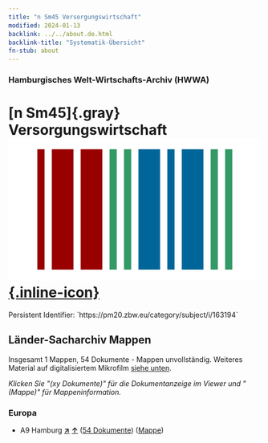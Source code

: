 ```yaml
---
title: "n Sm45 Versorgungswirtschaft"
modified: 2024-01-13
backlink: ../../about.de.html
backlink-title: "Systematik-Übersicht"
fn-stub: about
---
```


### Hamburgisches Welt-Wirtschafts-Archiv (HWWA)

# [n Sm45]{.gray}&#8201; Versorgungswirtschaft &#160; [![Wikidata](/images/Wikidata-logo.svg "Wikidata"){.inline-icon}](http://www.wikidata.org/entity/Q104710370)

<div class="hint">Persistent Identifier: `https://pm20.zbw.eu/category/subject/i/163194`</div>







## Länder-Sacharchiv Mappen






Insgesamt 1 Mappen, 54 Dokumente - Mappen unvollständig. Weiteres Material auf digitalisiertem Mikrofilm [siehe unten](#filmsections).

_Klicken Sie "(xy Dokumente)" für die Dokumentanzeige im Viewer und "(Mappe)" für Mappeninformation._




### Europa

- A9 Hamburg [**&nearr;**](../../../geo/i/140905/about.de.html "Hamburg (alle Mappen)") [**&uarr;**](../../../geo/about.de.html#A9 "Ländersystematik") (<a href="https://pm20.zbw.eu/iiifview/folder/sh/140905,163194" title="über: Hamburg : Versorgungswirtschaft" target="_blank">54 Dokumente</a>) ([Mappe](../../../../folder/sh/1409xx/140905/1631xx/163194/about.de.html))



<a id="filmsections" />













